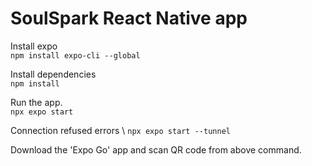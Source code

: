 # SoulSpark React Native app
Install expo \
`npm install expo-cli --global`

Install dependencies \
`npm install`

Run the app.  \
`npx expo start`

Connection refused errors \ 
`npx expo start --tunnel`

Download the 'Expo Go' app and scan QR code from above command.